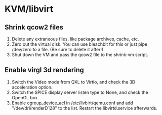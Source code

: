# KVM/libvirt

## Shrink qcow2 files

1. Delete any extraneous files, like package archives, cache, etc.
2. Zero out the virtual disk. You can use bleachbit for this or just pipe
   /dev/zero to a file. (Be sure to delete it after!)
3. Shut down the VM and pass the qcow2 file to the shrink-vm script.


## Enable virgl 3d rendering

1. Switch the Video mode from QXL to Virtio, and check the 3D acceleration
   option.
2. Switch the SPICE display server listen type to None, and check the OpenGL
   box.
3. Enable cgroup_device_acl in /etc/livbirt/qemu.conf and add
   "/dev/dri/renderD128" to the list. Restart the libvirtd.service afterwards.
